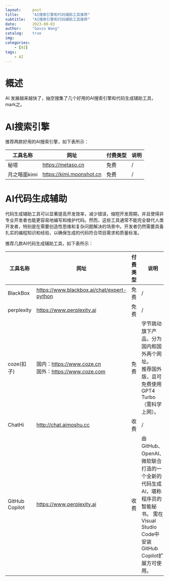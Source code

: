 ```yaml
---
layout:     post
title:      "AI搜索引擎和代码辅助工具推荐"
subtitle:   "AI搜索引擎和代码辅助工具推荐"
date:       2023-09-03
author:     "Gavin Wang"
catalog:    true
img:
categories:
    - [AI]
tags:
    - AI
---
```



# 概述

AI 发展越来越快了，抽空搜集了几个好用的AI搜索引擎和代码生成辅助工具，mark之。



# AI搜索引擎

推荐两款好用的AI搜索引擎，如下表所示：

| 工具名称     | 网址                     | 付费类型 | 说明 |
| ------------ | ------------------------ | -------- | ---- |
| 秘塔         | https://metaso.cn        | 免费     | /    |
| 月之暗面kimi | https://kimi.moonshot.cn | 免费     | /    |



# AI代码生成辅助

代码生成辅助工具可以显著提高开发效率，减少错误，缩短开发周期，并且使得非专业开发者也能更容易地编写和维护代码。然而，这些工具通常不能完全替代人类开发者，特别是在需要创造性思维和复杂问题解决的场景中。开发者仍然需要具备扎实的编程知识和经验，以确保生成的代码符合项目需求和质量标准。

推荐几款AI代码生成辅助工具，如下表所示：

| 工具名称       | 网址                                                        | 付费类型 | 说明                                                         |
| -------------- | ----------------------------------------------------------- | :------- | ------------------------------------------------------------ |
| BlackBox       | https://www.blackbox.ai/chat/expert-python                  | 免费     | /                                                            |
| perplexity     | https://www.perplexity.ai                                   | 免费     | /                                                            |
| coze(扣子)     | 国内：https://www.coze.cn  <br />国外：https://www.coze.com | 免费     | 字节跳动旗下产品，分为国内和国外两个网址。<br />推荐国外版，且可免费使用GPT4 Turbo（需科学上网）。 |
| ChatHi         | http://chat.aimoshu.cc                                      | 收费     | /                                                            |
| GitHub Copilot | https://www.perplexity.ai                                   | 收费     | 由GitHub、OpenAI、微软联合打造的一个全新的代码生成AI，堪称程序员的智能秘书。  需在Visual Studio Code中安装GitHub Copilot扩展方可使用。 |

